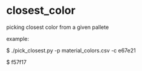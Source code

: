 # closest_color
picking closest color from a given pallete

example:

$ ./pick_closest.py -p material_colors.csv -c e67e21

$ f57f17
